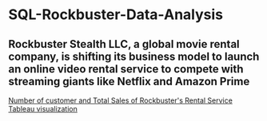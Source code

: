 # SQL-Rockbuster-Data-Analysis
## Rockbuster Stealth LLC, a global movie rental company, is shifting its business model to launch an online video rental service to compete with streaming giants like Netflix and Amazon Prime
[Number of customer and Total Sales of Rockbuster's Rental Service Tableau visualization](https://public.tableau.com/app/profile/oumaima.salmi/viz/NumberofcustomerandtotalsalesofRockbustersRentalService_CFAchievement3/Sheet1?publish=yes)
